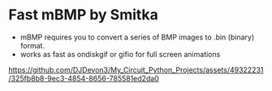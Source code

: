 # Fast mBMP by Smitka 
- mBMP requires you to convert a series of BMP images to .bin (binary) format.
- works as fast as ondiskgif or gifio for full screen animations

https://github.com/DJDevon3/My_Circuit_Python_Projects/assets/49322231/325fb8b8-9ec3-4854-8656-785581ed2da0

